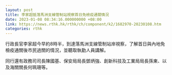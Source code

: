 ```yaml
---
layout: post
title: 李家超抵落馬洲支線管制站視察首日免檢疫通關情況
date: 2023-01-08 08:34:16.000000000 +08:00
link: https://news.rthk.hk/rthk/ch/component/k2/1682970-20230108.htm
categories: rthk
---
```


行政長官李家超今早約8時半，到達落馬洲支線管制站岸視察，了解首日與內地免檢疫通關後市民過關的情況，並聽取執勤人員講解。

同行還有政務司司長陳國基、保安局局長鄧炳強、創新科技及工業局局長孫東、以及海關關長何珮珊等。
